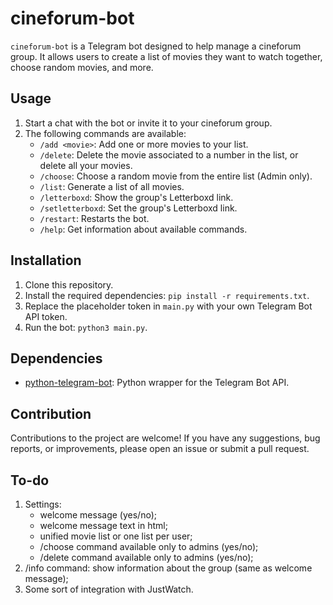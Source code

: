 # cineforum-bot
`cineforum-bot` is a Telegram bot designed to help manage a cineforum group. It allows users to create a list of movies they want to watch together, choose random movies, and more.

## Usage
1. Start a chat with the bot or invite it to your cineforum group.
2. The following commands are available:
   - `/add <movie>`: Add one or more movies to your list.
   - `/delete`: Delete the movie associated to a number in the list, or delete all your movies.
   - `/choose`: Choose a random movie from the entire list (Admin only).
   - `/list`: Generate a list of all movies.
   - `/letterboxd`: Show the group's Letterboxd link.
   - `/setletterboxd`: Set the group's Letterboxd link.
   - `/restart`: Restarts the bot.
   - `/help`: Get information about available commands.

## Installation
1. Clone this repository.
2. Install the required dependencies: `pip install -r requirements.txt`.
3. Replace the placeholder token in `main.py` with your own Telegram Bot API token.
4. Run the bot: `python3 main.py`.

## Dependencies
- [python-telegram-bot](https://python-telegram-bot.readthedocs.io/): Python wrapper for the Telegram Bot API.

## Contribution
Contributions to the project are welcome! If you have any suggestions, bug reports, or improvements, please open an issue or submit a pull request.

## To-do
1. Settings:
   - welcome message (yes/no);
   - welcome message text in html;
   - unified movie list or one list per user;
   - /choose command available only to admins (yes/no);
   - /delete command available only to admins (yes/no);
2. /info command: show information about the group (same as welcome message);
3. Some sort of integration with JustWatch.
